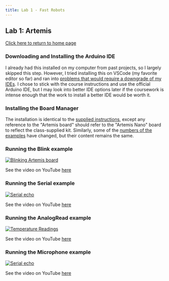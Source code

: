 ```yaml
---
title: Lab 1 - Fast Robots
---
```


## Lab 1: Artemis

[Click here to return to home page](https://slawrence100.github.io/ece4960-fast-robots/)

### Downloading and Installing the Arduino IDE

I already had this installed on my computer from past projects, so I largely skipped this step. However, I tried installing this on VSCode (my favorite editor so far) and ran into [problems that would require a downgrade of my IDEs](https://arduino.stackexchange.com/questions/74881/error-messages-while-verifying-code-with-visual-studio-code). I chose to stick with the course instructions and use the official Arduino IDE, but I may look into better IDE options later if the coursework is intense enough that the work to install a better IDE would be worth it.

### Installing the Board Manager
The installation is identical to the [supplied instructions](https://learn.sparkfun.com/tutorials/artemis-development-with-arduino?_ga=2.30055167.1151850962.1594648676-1889762036.1574524297&_gac=1.19903818.1593457111.Cj0KCQjwoub3BRC6ARIsABGhnyahkG7hU2v-0bSiAeprvZ7c9v0XEKYdVHIIi_-J-m5YLdDBMc2P_goaAtA4EALw_wcB), except any reference to the "Artemis board" should refer to the "Artemis Nano" board to reflect the class-supplied kit. Similarly, some of the [numbers of the examples](https://cei-lab.github.io/ECE4960-2022/Lab1.html) have changed, but their content remains the same.

### Running the Blink example
[![Blinking Artemis board](http://img.youtube.com/vi/nRJytdxLUBQ/0.jpg)](http://www.youtube.com/watch?v=nRJytdxLUBQ)

See the video on YouTube [here](https://youtu.be/nRJytdxLUBQ)

### Running the Serial example
[![Serial echo](http://img.youtube.com/vi/AUwepibuz5U/0.jpg)](http://www.youtube.com/watch?v=AUwepibuz5U)

See the video on YouTube [here](https://youtu.be/AUwepibuz5U)

### Running the AnalogRead example
[![Temperature Readings](http://img.youtube.com/vi/58G1xj0QBhM/0.jpg)](http://www.youtube.com/watch?v=58G1xj0QBhM)

See the video on YouTube [here](https://youtu.be/58G1xj0QBhM)

### Running the Microphone example
[![Serial echo](http://img.youtube.com/vi/XpfZIsCII7w/0.jpg)](http://www.youtube.com/watch?v=XpfZIsCII7w)

See the video on YouTube [here](https://youtu.be/XpfZIsCII7w)